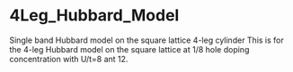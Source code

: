 # 4Leg_Hubbard_Model
Single band Hubbard model on the square lattice 4-leg cylinder
This is for the 4-leg Hubbard model on the square lattice at 1/8 hole doping concentration with U/t=8 ant 12.
